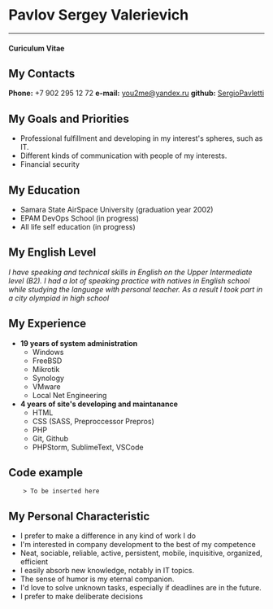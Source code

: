# Pavlov Sergey Valerievich #
---
#### Curiculum Vitae ####

## My Contacts ##
**Phone:** +7 902 295 12 72
**e-mail:** [you2me@yandex.ru](you2me@yandex.ru)
**github:** [SergioPavletti](https://github.com/SergioPavletti)

## My Goals and Priorities ##
* Professional fulfillment and developing in my interest's spheres, such as IT.
* Different kinds of communication with people of my interests.
* Financial security

## My Education ##
* Samara State AirSpace University (graduation year 2002)
* EPAM DevOps School (in progress)
* All life self education (in progress)

## My English Level ##
_I have speaking and technical skills in English on the Upper Intermediate level (B2). I had a lot of speaking practice with natives in English school while studying the language with personal teacher. As a result I took part in a city olympiad in high school_

## My Experience ##
* **19 years of system administration**
	+ Windows
	+ FreeBSD
	+ Mikrotik
	+ Synology
	+ VMware
	+ Local Net Engineering
* **4 years of site's developing and maintanance**
	+ HTML
	+ CSS (SASS, Preproccessor Prepros)
	+ PHP
	+ Git, Github
	+ PHPStorm, SublimeText, VSCode

## Code example ##

```
	> To be inserted here
```

## My Personal Characteristic ##
+ I prefer to make a difference in any kind of work I do
+ I'm interested in company development to the best of my competence
+ Neat, sociable, reliable, active, persistent, mobile, inquisitive, organized, efficient
+ I easily absorb new knowledge, notably in IT topics.
+ The sense of humor is my eternal companion.
+ I'd love to solve unknown tasks, especially if deadlines are in the future.
+ I prefer to make deliberate decisions
